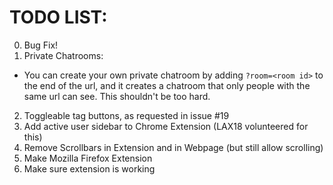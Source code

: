 # TODO LIST:
0. Bug Fix!
1. Private Chatrooms:
- You can create your own private chatroom by adding `?room=<room id>` to the end of the url, and it creates a chatroom that only people with the same url can see. This shouldn't be too hard.
2. Toggleable tag buttons, as requested in issue #19
3. Add active user sidebar to Chrome Extension (LAX18 volunteered for this)
4. Remove Scrollbars in Extension and in Webpage (but still allow scrolling)
5. Make Mozilla Firefox Extension
6. Make sure extension is working
